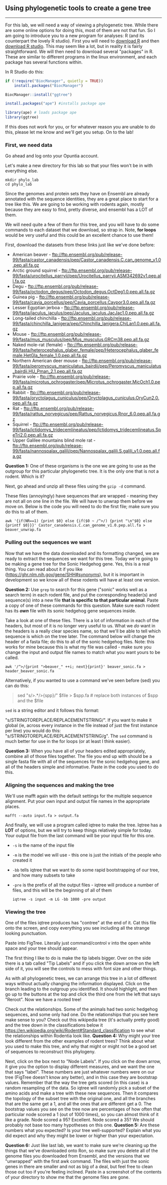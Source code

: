 ## Using phylogenetic tools to create a gene tree

****


For this lab, we will need a way of viewing a phylogenetic tree. While there are some online options for doing this, most of them are not that fun. So I am going to introduce you to a new program for analyses: R (and its counterpart the lovely R studio). First you will need to [download R](https://www.r-project.org/) and then [download R studio](https://posit.co/download/rstudio-desktop). This may seem like a lot, but in reality it is fairly straightforward. We will then need to download several "packages" in R. These are similar to different programs in the linux environment, and each package has several functions within.

In R Studio do this:

```R
if (!require("BiocManager", quietly = TRUE))
    install.packages("BiocManager")

BiocManager::install("ggtree")

install.packages("ape") #installs package ape

library(ape) # loads package ape
library(ggtree) 
```


If this does not work for you, or for whatever reason you are unable to do this, please let me know and we'll get you setup. On to the lab!  


### First, we need data

Go ahead and log onto your Opuntia account.  

Let's make a new directory for this lab so that your files won't be in with everything else.  

    mkdir phylo_lab  
    cd phylo_lab

Since the genomes and protein sets they have on Ensembl are already annotated with the sequence identities, they are a great place to start for a tree like this. We are going to be working with rodents again, mostly because they are easy to find, pretty diverse, and ensembl has a LOT of them.  

We will need quite a few of them for this tree, and you will have to do some commands to each dataset that we download, so strap in.   Note, **for loops** would be very useful and this could be an excellent chance to use them!

First, download the datasets from these links just like we've done before:
- American beaver - ftp://ftp.ensembl.org/pub/release-99/fasta/castor_canadensis/pep/Castor_canadensis.C.can_genome_v1.0.pep.all.fa.gz  
- Arctic ground squirrel - ftp://ftp.ensembl.org/pub/release-99/fasta/urocitellus_parryii/pep/Urocitellus_parryii.ASM342692v1.pep.all.fa.gz  
- Degu - ftp://ftp.ensembl.org/pub/release-99/fasta/octodon_degus/pep/Octodon_degus.OctDeg1.0.pep.all.fa.gz  
- Guinea pig - ftp://ftp.ensembl.org/pub/release-99/fasta/cavia_porcellus/pep/Cavia_porcellus.Cavpor3.0.pep.all.fa.gz  
- Lesser Egyptian jerboa - ftp://ftp.ensembl.org/pub/release-99/fasta/jaculus_jaculus/pep/Jaculus_jaculus.JacJac1.0.pep.all.fa.gz  
- Long-tailed chinchilla - ftp://ftp.ensembl.org/pub/release-99/fasta/chinchilla_lanigera/pep/Chinchilla_lanigera.ChiLan1.0.pep.all.fa.gz  
- Mouse - ftp://ftp.ensembl.org/pub/release-99/fasta/mus_musculus/pep/Mus_musculus.GRCm38.pep.all.fa.gz  
- Naked mole-rat (female) - ftp://ftp.ensembl.org/pub/release-99/fasta/heterocephalus_glaber_female/pep/Heterocephalus_glaber_female.HetGla_female_1.0.pep.all.fa.gz  
- Northern American deer mouse - ftp://ftp.ensembl.org/pub/release-99/fasta/peromyscus_maniculatus_bairdii/pep/Peromyscus_maniculatus_bairdii.HU_Pman_2.1.pep.all.fa.gz  
- Prairie vole - ftp://ftp.ensembl.org/pub/release-99/fasta/microtus_ochrogaster/pep/Microtus_ochrogaster.MicOch1.0.pep.all.fa.gz  
- Rabbit - ftp://ftp.ensembl.org/pub/release-99/fasta/oryctolagus_cuniculus/pep/Oryctolagus_cuniculus.OryCun2.0.pep.all.fa.gz  
- Rat - ftp://ftp.ensembl.org/pub/release-99/fasta/rattus_norvegicus/pep/Rattus_norvegicus.Rnor_6.0.pep.all.fa.gz  
- Squirrel - ftp://ftp.ensembl.org/pub/release-99/fasta/ictidomys_tridecemlineatus/pep/Ictidomys_tridecemlineatus.SpeTri2.0.pep.all.fa.gz  
- Upper Galilee mountains blind mole rat - ftp://ftp.ensembl.org/pub/release-99/fasta/nannospalax_galili/pep/Nannospalax_galili.S.galili_v1.0.pep.all.fa.gz

**Question 1:** One of these organisms is the one we are going to use as the outgroup for this particular phylogenetic tree. It is the only one that is not a rodent. Which is it?   

Next, go ahead and unzip all these files using the `gzip -d` command.  

These files (annoyingly) have sequences that are wrapped - meaning they are not all on one line in the file. We will have to unwrap them before we move on. Below is the code you will need to do the first file; make sure you do this to all of them.  

    awk '{if(NR==1) {print $0} else {if($0 ~ /^>/) {print "\n"$0} else {printf $0}}}' Castor_canadensis.C.can_genome_v1.0.pep.all.fa > beaver_unwrap.fa  


### Pulling out the sequences we want  

Now that we have the data downloaded and its formatting changed, we are ready to extract the sequences we want for this tree. Today we're going to be making a gene tree for the Sonic Hedgehog gene. Yes, this is a real thing. You can read about it if you like (https://ghr.nlm.nih.gov/gene/SHH#synonyms), but it is important in development so we know all of these rodents will have at least one version.  

**Question 2:** Use `grep` to search for this gene ("sonic" works well as a search term) in each rodent file, and put the corresponding header(s) and sequence(s) into a new file **that is specific to that particular animal**. Paste a copy of one of these commands for this question. Make sure each rodent has its ***own*** file with its sonic hedgehog gene sequences inside.  

Take a look at one of these files. There is a lot of information in each of the headers, but most of it is no longer very useful to us. What we *do* want in the headers is a really clear species name, so that we'll be able to tell which sequence is which on the tree later. The command below will change the header of a fasta file; do this to all of the sonic hedgehog files. Note: this works for mine because this is what my file was called - make sure you change the input and output file names to match what you want yours to be called.  

    awk '/^>/{print ">beaver_" ++i; next}{print}' beaver_sonic.fa > header_beaver_sonic.fa  

Alternatively, if you wanted to use a command we've seen before (sed) you can do this:

> sed "s/>.*$/>${spp}/" $file > $spp.fa # replace both instances of $spp and the $file

`sed` is a string editor and it follows this format: 

"s/STRINGTOREPLACE/REPLACEMENTSTRING/". If you want to make it global (ie, across every instance in the file instead of just the first instance per line) you would do this: "s/STRINGTOREPLACE/REPLACEMENTSTRING/g". The `sed` command is much better for use in the for loops (or at least I think easier).

**Question 3:** When you have all of your headers edited appropriately, combine all of those files together. The file you end up with should be a single fasta file with all of the sequences for the sonic hedgehog gene, and all of the headers simple and informative. Paste in the code you used to do this.  


### Aligning the sequences and making the tree  

We'll use mafft again with the default settings for the multiple sequence alignment. Put your own input and output file names in the appropriate places.  

    mafft --auto input.fa > output.fa  


And finally, we will use a program called iqtree to make the tree. Iqtree has a **LOT** of options, but we will try to keep things relatively simple for today. Your output file from the last command will be your input file for this one.  

- `-s` is the name of the input file  
- `-m` is the model we will use - this one is just the initials of the people who created it  
- `-bb` tells iqtree that we want to do some rapid bootstrapping of our tree, and how many subsets to take  
- `-pre` is the prefix of all the output files - iqtree will produce a number of files, and this will be the beginning of all of them   

    `iqtree -s input -m LG -bb 1000 -pre output`  


### Viewing the tree  

One of the files iqtree produces has "contree" at the end of it. Cat this file onto the screen, and copy everything you see including all the strange looking punctuation.    

Paste into FigTree. Literally just command/control v into the open white space and your tree should appear.  

The first thing I like to do is make the tip labels bigger. Over on the side there is a tab called "Tip Labels" and if you click the down arrow on the left side of it, you will see the controls to mess with font size and other things.  

As with all phylogenetic trees, we can arrange this tree in a lot of different ways without actually changing the information displayed. Click on the branch leading to the outgroup you identified. It should highlight, and then go up to the buttons at the top and click the third one from the left that says "Reroot". Now we have a rooted tree!  

Check out the relationships. Some of the animals had two sonic hedgehog sequences, and some only had one. Do the relationships that you see here make sense to you? Check out this wikipedia tree (it's actually pretty good) and the tree down in the classifications below it https://en.wikipedia.org/wiki/Rodent#Standard_classification to see what the relationships within Rodentia look like. **Question 4:** Why might your tree look different from the other examples of rodent trees? Think about what you used to make this tree, and why that might or might not be a good set of sequences to reconstruct this phylogeny.  

Next, click on the box next to "Node Labels". If you click on the down arrow, it give you the option to display different measures, and we want the one that says "label". These numbers are just whatever numbers were on our tree (FigTree doesn't know any better), and in this case they are bootstrap values. Remember that the way the tree gets scored (in this case) is a random resampling of the data. So iqtree will randomly pick a subset of the amino acids and make a tree with these new sequences. Then it compares the topology of the subset tree with the original one, and all the branches that are the same get a 1, and all the ones that are different get a 0. The bootstrap values you see on the tree now are percentages of how often that particular node scored a 1 (out of 1000 times), so you can almost think of it like a grade. Node scored a 95? Excellent. Node scored a 35? We should probably not base too many hypotheses on this one. **Question 5:** Are these numbers what you expected? Is your tree well-supported? Explain what you did expect and why they might be lower or higher than your expectation.  

**Question 6:** Just like last lab, we want to make sure we're cleaning up the things that we've downloaded onto Ron, so make sure you delete all of the genome files you downloaded from Ensembl, and the versions that we "unwrapped" with the first awk command. The files with just the sonic genes in there are smaller and not as big of a deal, but feel free to clean those out too if you're feeling inclined. Paste in a screenshot of the contents of your directory to show me that the genome files are gone.
